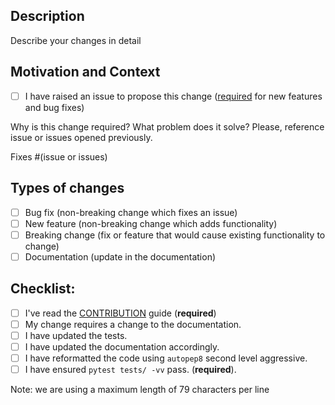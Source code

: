 <!--- Provide a general summary of your changes in the Title above -->

## Description
Describe your changes in detail

## Motivation and Context

- [ ] I have raised an issue to propose this change ([required](https://github.com/jajimer/sinergym/blob/main/CONTRIBUTING.md) for new features and bug fixes)

Why is this change required? What problem does it solve? Please, reference issue or issues opened previously.
<!--- e.g You can use the syntax `fixes #100` if this solves the issue #100 -->
Fixes #(issue or issues)

## Types of changes
<!--- What types of changes does your code introduce? Put an `x` in all the boxes that apply: -->
- [ ] Bug fix (non-breaking change which fixes an issue)
- [ ] New feature (non-breaking change which adds functionality)
- [ ] Breaking change (fix or feature that would cause existing functionality to change)
- [ ] Documentation (update in the documentation)

## Checklist:
<!--- Go over all the following points, and put an `x` in all the boxes that apply. -->
<!--- If you're unsure about any of these, don't hesitate to ask. We're here to help! -->
- [ ] I've read the [CONTRIBUTION](https://github.com/jajimer/sinergym/blob/main/CONTRIBUTING.md) guide (**required**)
- [ ] My change requires a change to the documentation.
- [ ] I have updated the tests.
- [ ] I have updated the documentation accordingly.
- [ ] I have reformatted the code using `autopep8` second level aggressive.
- [ ] I have ensured `pytest tests/ -vv` pass. (**required**).

Note: we are using a maximum length of 79 characters per line

<!--- This Template is an edited version of the one from https://github.com/evilsocket/pwnagotchi/-->